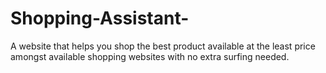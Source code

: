# Shopping-Assistant-
A website that helps you shop the best product available at the least price amongst available shopping websites with no extra surfing needed.
